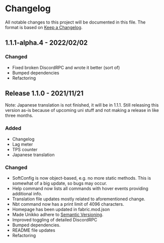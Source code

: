 # Changelog

All notable changes to this project will be documented in this file. The format is based on [Keep a Changelog](https://keepachangelog.com/en/1.0.0/).

## 1.1.1-alpha.4 - 2022/02/02

### Changed
- Fixed broken DiscordRPC and wrote it better (sort of)
- Bumped dependencies
- Refactoring

## Release 1.1.0 - 2021/11/21

Note: Japanese translation is not finished, it will be in 1.1.1. Still releasing this version as-is because of upcoming uni stuff and not making a release in like three months.

### Added
 - Changelog
 - Lag meter
 - TPS counter
 - Japanese translation

### Changed
 - SoftConfig is now object-based, e.g. no more static methods. This is somewhat of a big update, so bugs may occur.
 - Help command now lists all commands with hover events providing additional info.
 - Translation file updates mostly related to aforementioned change.
 - Nbt command now has a print limit of 4096 characters.
 - Homepage has been updated in fabric.mod.json
 - Made Unikko adhere to [Semantic Versioning](https://semver.org/spec/v2.0.0.html).
 - Improved toggling of detailed DiscordRPC
 - Bumped dependencies.
 - README file updates
 - Refactoring